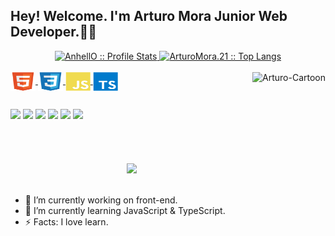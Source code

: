 ## Hey! Welcome. I'm Arturo Mora Junior Web Developer.👋🏽

<div align="center">
  <a href="https://github.com/ArturoMora21">
  <img height="180em" width="400px" src="https://arturomora21-github-readme-stats.vercel.app/api?username=ArturoMora21&show_icons=true&theme=radical" alt="AnhellO :: Profile Stats" />
  <img height="180em" width="400px" src="arturomora21-github-readme-stats.vercel.app/api/top-langs/?username=ArturoMora21&langs_count=10&theme=radical&layout=compact" alt="ArturoMora.21 :: Top Langs" />
</div>
  
<div style="display: inline_block"><br>
  <!-- <img align="center" alt="Rafa-React" height="30" width="40" src="https://raw.githubusercontent.com/devicons/devicon/master/icons/react/react-original.svg"> -->
  <img align="center" alt="Icon-HTML" height="30" width="40" src="https://raw.githubusercontent.com/devicons/devicon/master/icons/html5/html5-original.svg">
  <img align="center" alt="Icon-CSS" height="30" width="40" src="https://raw.githubusercontent.com/devicons/devicon/master/icons/css3/css3-original.svg">
  <img align="center" alt="Icon-Js" height="30" width="40" src="https://raw.githubusercontent.com/devicons/devicon/master/icons/javascript/javascript-plain.svg">
  <img align="center" alt="Icon-Ts" height="30" width="40" src="https://raw.githubusercontent.com/devicons/devicon/master/icons/typescript/typescript-plain.svg">
  <!-- <img align="center" alt="Icon-Python" height="30" width="40" src="https://raw.githubusercontent.com/devicons/devicon/master/icons/python/python-original.svg"> -->
  <!-- <img align="center" alt="Rafa-Csharp" height="30" width="40" src="https://raw.githubusercontent.com/devicons/devicon/master/icons/csharp/csharp-original.svg"> -->
  <img align="right" alt="Arturo-Cartoon" height="150" src="https://user-images.githubusercontent.com/68920446/148715703-e261ed6a-86e3-43b4-9244-84a4fcd7d473.png"/>
</div>
  
  ##
  
 <div> 
  <!-- <a href="https://www.youtube.com/channel/UC_-uuuZbY0AAt9CViNzvc-Q" target="_blank"><img src="https://img.shields.io/badge/YouTube-FF0000?style=for-the-badge&logo=youtube&logoColor=white" target="_blank"></a> -->
   <!-- INSTAGRAM -->
  <a href="https://www.instagram.com/arturomora.22/" target="_blank"><img src="https://img.shields.io/badge/-Instagram-%23E4405F?style=for-the-badge&logo=instagram&logoColor=white" target="_blank"></a>
   <!-- FACEBOOK -->
 	<a href="https://www.facebook.com/arturoalfredo.moraperez" target="_blank"><img src="https://img.shields.io/badge/Facebook-1877F2?style=for-the-badge&logo=facebook&logoColor=white" target="_blank"></a>
   <!-- WHATSAPP -->
   <a href="wa.me/+584122680993"><img src="https://img.shields.io/badge/WhatsApp-25D366?style=for-the-badge&logo=whatsapp&logoColor=white" target="_blank"/></a>
   <!-- TWITTER -->
 <a href="https://twitter.com/ArturoMora_22" target="_blank"><img src="https://img.shields.io/badge/Twitter-1DA1F2?style=for-the-badge&logo=twitter&logoColor=white" target="_blank"></a> 
   <!-- GMAIL -->
  <a href = "mailto:contatorafaballerini@gmail.com"><img src="https://img.shields.io/badge/Gmail-D14836?style=for-the-badge&logo=gmail&logoColor=white" target="_blank"></a>
   <!-- LINKED IN -->
  <a href="https://www.linkedin.com/in/arturo-alfredo-mora-perez/" target="_blank"><img src="https://img.shields.io/badge/-LinkedIn-%230077B5?style=for-the-badge&logo=linkedin&logoColor=white" target="_blank"></a> 
   
<br/>
<br/>
<br/>
<br/>
<br/>
   
  <div align="center">
     <img src="https://readme-typing-svg.herokuapp.com?font=Cascadia+Code&color=%23008FFF&size=24&center=true&width=438&height=60&lines=Happy+to+help+with+everything.+;%F0%9F%98%84%E2%9C%8C%F0%9F%8F%BD%F0%9F%91%A8%F0%9F%8F%BD%E2%80%8D%F0%9F%92%BB"/> 
   </div>
 
</div>
  
 <br>
  
- 🔭 I’m currently working on front-end.
- 🌱 I’m currently learning JavaScript & TypeScript.
- ⚡ Facts: I love learn.


<!--
![Arturo-Mora-GitHub](https://user-images.githubusercontent.com/68920446/126368040-4aa59ea5-305d-4dbe-a694-262d4e74b11e.jpg)

### 🌐 You can find me on:
- [Wep Page](https://arturomora21.github.io/)
- [Twitter](https://twitter.com/ArturoMora_22)
- [Instagram](https://www.instagram.com/arturomora.22/)
- [Facebook](https://www.facebook.com/arturoalfredo.moraperez)

<h4 align="center">Top langs 👅</h4>
<p align="center"><img src="https://github-readme-stats.vercel.app/api/top-langs/?username=ArturoMora21&langs_count=10&theme=radical&layout=compact" alt="ArturoMora.21 :: Top Langs" /></p>
-->

<!-- <h4 align="center">Profile stats 📊</h4>
<p align="center"><img src="https://github-readme-stats.vercel.app/api?username=ArturoMora21&show_icons=true&theme=radical" alt="AnhellO :: Profile Stats" /></p>  -->

<!--
<p><img align="left" src="https://github-readme-stats.vercel.app/api/top-langs/?username=ArturoMora21&langs_count=10&theme=radical&layout=compact" alt="arturomora21" /></p>  
  
<p>&nbsp;<img align="center" src="https://github-readme-stats.vercel.app/api?username=ArturoMora21&show_icons=true&theme=radical" alt="arturomora21" /></p>
-->

<!--
**ArturoMora21/ArturoMora21** is a ✨ _special_ ✨ repository because its `README.md` (this file) appears on your GitHub profile.

Here are some ideas to get you started:
-->

<!--
- 👯 I’m looking to collaborate on ...
- 🤔 I’m looking for help with ...
- 💬 Ask me about ...
- 📫 How to reach me: ...
- 😄 Pronouns: ...
-->
<!-- ![Snake animation](https://github.com/rafaballerini/rafaballerini/blob/output/github-contribution-grid-snake.svg) -->
